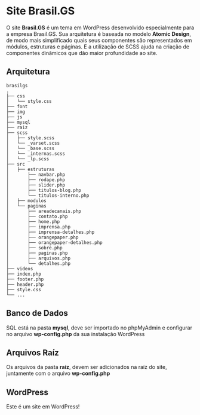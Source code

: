 # Site Brasil.GS

O site **Brasil.GS** é um tema em WordPress desenvolvido especialmente para a empresa Brasil.GS.
Sua arquitetura é baseada no modelo **Atomic Design**, de modo mais simplificado quais seus componentes são representados em módulos, estruturas e páginas. E a utilização de SCSS ajuda na criação de componentes dinâmicos que dão maior profundidade ao site.

## Arquitetura

```
brasilgs
.
├── css
│   └── style.css
├── font
├── img
├── js
├── mysql
├── raiz
├── scss
│   ├── style.scss
│   └── _varset.scss
│   └── _base.scss
│   └── _internas.scss
│   └── _lp.scss
├── src
│   ├── estruturas
│       ├── navbar.php
│       ├── rodape.php
│       ├── slider.php
│       ├── titulos-blog.php
│       └── titulos-interno.php
│   ├── modulos
│   └── paginas
│       ├── areadecanais.php
│       ├── contato.php
│       ├── home.php
│       ├── imprensa.php
│       ├── imprensa-detalhes.php
│       ├── orangepaper.php
│       ├── orangepaper-detalhes.php
│       ├── sobre.php
│       ├── paginas.php
│       ├── arquivos.php
│       └── detalhes.php
├── videos
├── index.php
├── footer.php
├── header.php
├── style.css
└── ...

```

## Banco de Dados

SQL está na pasta **mysql**, deve ser importado no phpMyAdmin e configurar no arquivo **wp-config.php** da sua instalação WordPress

## Arquivos Raíz

Os arquivos da pasta **raiz**, devem ser adicionados na raíz do site, juntamente com o arquivo **wp-config.php**

## WordPress

Este é um site em WordPress!